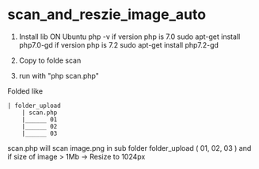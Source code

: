 # scan_and_reszie_image_auto

1. Install lib 
ON Ubuntu
	php -v 
if version php is 7.0
	sudo apt-get install php7.0-gd
if version php is 7.2
	sudo apt-get install php7.2-gd

2. Copy to folde scan
3. run with "php scan.php"



Folded like

	| folder_upload 
		| scan.php
		|______ 01
		|______ 02
		|______ 03


scan.php will scan image.png in sub folder folder_upload ( 01, 02, 03 ) and if size of image > 1Mb -> Resize to 1024px 